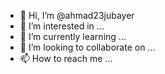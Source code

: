 - 👋 Hi, I’m @ahmad23jubayer
- 👀 I’m interested in ...
- 🌱 I’m currently learning ...
- 💞️ I’m looking to collaborate on ...
- 📫 How to reach me ...

<!---
ahmad23jubayer/ahmad23jubayer is a ✨ special ✨ repository because its `README.md` (this file) appears on your GitHub profile.
You can click the Preview link to take a look at your changes.
--->
